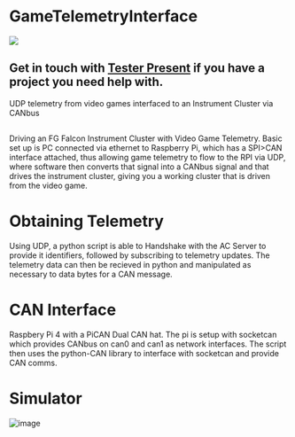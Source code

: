 # GameTelemetryInterface
<a href="https://testerpresent.com.au/"><img src="https://img.shields.io/badge/Tester Present -Specialist Automotive Solutions-blue" /></a>
## Get in touch with <a href="https://testerpresent.com.au">Tester Present</a> if you have a project you need help with.


UDP telemetry from video games interfaced to an Instrument Cluster via CANbus

##
Driving an FG Falcon Instrument Cluster with Video Game Telemetry. Basic set up is PC connected via ethernet to Raspberry Pi, which has a SPI>CAN interface attached, thus allowing game telemetry to flow to the RPI via UDP, where software then converts that signal into a CANbus signal and that drives the instrument cluster, giving you a working cluster that is driven from the video game.

##

# Obtaining Telemetry
Using UDP, a python script is able to Handshake with the AC Server to provide it identifiers, followed by subscribing to telemetry updates. The telemetry data can then be recieved in python and manipulated as necessary to data bytes for a CAN message.

# CAN Interface
Raspbery Pi 4 with a PiCAN Dual CAN hat. The pi is setup with socketcan which provides CANbus on can0 and can1 as network interfaces. The script then uses the python-CAN library to interface with socketcan and provide CAN comms.

# Simulator
![image](https://github.com/user-attachments/assets/793c572d-3482-41c1-83b1-e0e08f803cd5)

